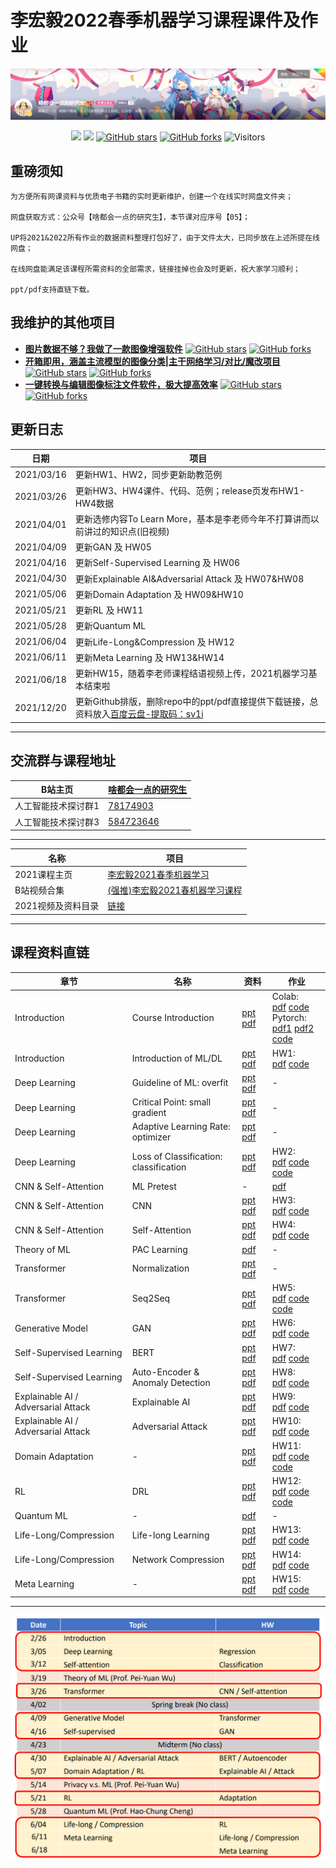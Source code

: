 # 李宏毅2022春季机器学习课程课件及作业

<div align="center">

[![BILIBILI](https://raw.githubusercontent.com/Fafa-DL/readme-data/main/Bilibili.png)](https://space.bilibili.com/46880349)

![](https://img.shields.io/badge/Bilibili-%E5%95%A5%E9%83%BD%E4%BC%9A%E4%B8%80%E7%82%B9%E7%9A%84%E7%A0%94%E7%A9%B6%E7%94%9F-green)
![](https://img.shields.io/badge/%E5%85%AC%E4%BC%97%E5%8F%B7-%E5%95%A5%E9%83%BD%E4%BC%9A%E4%B8%80%E7%82%B9%E7%9A%84%E7%A0%94%E7%A9%B6%E7%94%9F-brightgreen)
[![GitHub stars](https://img.shields.io/github/stars/Fafa-DL/Lhy_Machine_Learning)](https://github.com/Fafa-DL/Lhy_Machine_Learning)
[![GitHub forks](https://img.shields.io/github/forks/Fafa-DL/Lhy_Machine_Learning)](https://github.com/Fafa-DL/Lhy_Machine_Learning)
![Visitors](https://visitor-badge.glitch.me/badge?page_id=Fafa-DL.Lhy_Machine_Learning&right_color=yellow)

</div>


## 重磅须知
```
为方便所有网课资料与优质电子书籍的实时更新维护，创建一个在线实时网盘文件夹；

网盘获取方式：公众号【啥都会一点的研究生】，本节课对应序号【05】；

UP将2021&2022所有作业的数据资料整理打包好了，由于文件太大，已同步放在上述所提在线网盘；

在线网盘能满足该课程所需资料的全部需求，链接挂掉也会及时更新，祝大家学习顺利；

ppt/pdf支持直链下载。
```

## 我维护的其他项目
- [**图片数据不够？我做了一款图像增强软件**](https://github.com/Fafa-DL/Image-Augmentation)
[![GitHub stars](https://img.shields.io/github/stars/Fafa-DL/Image-Augmentation)](https://github.com/Fafa-DL/Image-Augmentation)
[![GitHub forks](https://img.shields.io/github/forks/Fafa-DL/Image-Augmentation)](https://github.com/Fafa-DL/Image-Augmentation)
- [**开箱即用，涵盖主流模型的图像分类|主干网络学习/对比/魔改项目**](https://github.com/Fafa-DL/Awesome-Backbones)
[![GitHub stars](https://img.shields.io/github/stars/Fafa-DL/Awesome-Backbones)](https://github.com/Fafa-DL/Awesome-Backbones)
[![GitHub forks](https://img.shields.io/github/forks/Fafa-DL/Awesome-Backbones)](https://github.com/Fafa-DL/Awesome-Backbones)
- [**一键转换与编辑图像标注文件软件，极大提高效率**](https://github.com/Fafa-DL/LabelConvert)
[![GitHub stars](https://img.shields.io/github/stars/Fafa-DL/LabelConvert)](https://github.com/Fafa-DL/LabelConvert)
[![GitHub forks](https://img.shields.io/github/forks/Fafa-DL/LabelConvert)](https://github.com/Fafa-DL/LabelConvert)

## 更新日志

|日期|项目|
|---|---
|2021/03/16|更新HW1、HW2，同步更新助教范例|
|2021/03/26|更新HW3、HW4课件、代码、范例；release页发布HW1-HW4数据|
|2021/04/01|更新选修内容To Learn More，基本是李老师今年不打算讲而以前讲过的知识点(旧视频)|
|2021/04/09|更新GAN 及 HW05|
|2021/04/16|更新Self-Supervised Learning 及 HW06|
|2021/04/30|更新Explainable AI&Adversarial Attack 及 HW07&HW08|
|2021/05/06|更新Domain Adaptation 及 HW09&HW10|
|2021/05/21|更新RL 及 HW11|
|2021/05/28|更新Quantum ML|
|2021/06/04|更新Life-Long&Compression 及 HW12|
|2021/06/11|更新Meta Learning 及 HW13&HW14|
|2021/06/18|更新HW15，随着李老师课程结语视频上传，2021机器学习基本结束啦|
|2021/12/20|更新Github排版，删除repo中的ppt/pdf直接提供下载链接，总资料放入[百度云盘-提取码：sv1i](https://pan.baidu.com/s/13cxyIbvF0bEyytANLf58NQ)|

****

## 交流群与课程地址
	
|B站主页|[啥都会一点的研究生](https://space.bilibili.com/46880349)|
|---|---|
|人工智能技术探讨群1|[78174903](https://jq.qq.com/?_wv=1027&k=lY5KVICA)|
|人工智能技术探讨群3|[584723646](https://jq.qq.com/?_wv=1027&k=bakez5Yz)|

****

|名称|项目|
|---|---|
|2021课程主页|[李宏毅2021春季机器学习](https://speech.ee.ntu.edu.tw/~hylee/ml/2021-spring.html)|
|B站视频合集|[(强推)李宏毅2021春机器学习课程](https://www.bilibili.com/video/BV1Wv411h7kN)|
|2021视频及资料目录|[链接](https://github.com/Fafa-DL/Lhy_Machine_Learning/tree/main/2021%20ML)

****

## 课程资料直链
|章节|名称|资料|作业|
|---|---|---|---|
|Introduction|Course Introduction|[ppt](https://speech.ee.ntu.edu.tw/~hylee/ml/ml2021-course-data/introduction%202021%20(v6)%20Chinese.pptx) [pdf](https://speech.ee.ntu.edu.tw/~hylee/ml/ml2021-course-data/introduction-2021-v6-Chinese.pdf)|Colab:<br>[pdf](https://speech.ee.ntu.edu.tw/~hylee/ml/ml2021-course-data/hw/Colab/Google_Colab_Tutorial.pdf) [code](https://colab.research.google.com/github/ga642381/ML2021-Spring/blob/main/Colab/Google_Colab_Tutorial.ipynb)<br>Pytorch:<br>[pdf1](https://speech.ee.ntu.edu.tw/~hylee/ml/ml2021-course-data/hw/Pytorch/Pytorch_Tutorial_1.pdf) [pdf2](https://speech.ee.ntu.edu.tw/~hylee/ml/ml2021-course-data/hw/Pytorch/Pytorch_Tutorial_2.pdf) [code](https://colab.research.google.com/github/ga642381/ML2021-Spring/blob/main/Pytorch/Pytorch_Tutorial.ipynb)|
|Introduction|Introduction of ML/DL|[ppt](https://speech.ee.ntu.edu.tw/~hylee/ml/ml2021-course-data/regression%20(v16).pptx) [pdf](https://speech.ee.ntu.edu.tw/~hylee/ml/ml2021-course-data/regression%20(v16).pdf)|HW1: <br>[pdf](https://speech.ee.ntu.edu.tw/~hylee/ml/ml2021-course-data/hw/HW01/HW01.pdf) [code](https://colab.research.google.com/github/ga642381/ML2021-Spring/blob/main/HW01/HW01.ipynb)|
|Deep Learning|Guideline of ML: overfit|[ppt](https://speech.ee.ntu.edu.tw/~hylee/ml/ml2021-course-data/overfit-v6.pptx) [pdf](https://speech.ee.ntu.edu.tw/~hylee/ml/ml2021-course-data/overfit-v6.pdf)|-|
|Deep Learning|Critical Point: small gradient|[ppt](https://speech.ee.ntu.edu.tw/~hylee/ml/ml2021-course-data/small-gradient-v7.pptx) [pdf](https://speech.ee.ntu.edu.tw/~hylee/ml/ml2021-course-data/small-gradient-v7.pdf)|-|
|Deep Learning|Adaptive Learning Rate: optimizer|[ppt](https://speech.ee.ntu.edu.tw/~hylee/ml/ml2021-course-data/optimizer_v4.pptx) [pdf](https://speech.ee.ntu.edu.tw/~hylee/ml/ml2021-course-data/optimizer_v4.pdf)|-|
|Deep Learning|Loss of Classification: classification|[ppt](https://speech.ee.ntu.edu.tw/~hylee/ml/ml2021-course-data/classification_v2.pptx) [pdf](https://speech.ee.ntu.edu.tw/~hylee/ml/ml2021-course-data/classification_v2.pdf)|HW2: <br>[pdf](https://speech.ee.ntu.edu.tw/~hylee/ml/ml2021-course-data/hw/HW02/HW02.pdf) [code](https://colab.research.google.com/github/ga642381/ML2021-Spring/blob/main/HW02/HW02-1.ipynb) [code](https://colab.research.google.com/github/ga642381/ML2021-Spring/blob/main/HW02/HW02-2.ipynb)|
|CNN & Self-Attention|ML Pretest|-|[pdf](https://speech.ee.ntu.edu.tw/~hylee/ml/ml2021-course-data/pretest.pdf)|-|
|CNN & Self-Attention|CNN|[ppt](https://speech.ee.ntu.edu.tw/~hylee/ml/ml2021-course-data/cnn_v4.pptx) [pdf](https://speech.ee.ntu.edu.tw/~hylee/ml/ml2021-course-data/cnn_v4.pdf)|HW3:<br>[pdf](https://speech.ee.ntu.edu.tw/~hylee/ml/ml2021-course-data/hw/HW03/HW03.pdf) [code](https://colab.research.google.com/github/ga642381/ML2021-Spring/blob/main/HW03/HW03.ipynb)|
|CNN & Self-Attention|Self-Attention|[ppt](https://speech.ee.ntu.edu.tw/~hylee/ml/ml2021-course-data/self_v7.pptx) [pdf](https://speech.ee.ntu.edu.tw/~hylee/ml/ml2021-course-data/self_v7.pdf)|HW4:<br>[pdf](https://speech.ee.ntu.edu.tw/~hylee/ml/ml2021-course-data/hw/HW04/HW04.pdf) [code](https://colab.research.google.com/github/ga642381/ML2021-Spring/blob/main/HW04/HW04.ipynb)|
|Theory of ML|PAC Learning|[pdf](https://speech.ee.ntu.edu.tw/~hylee/ml/ml2021-course-data/W14_PAC-introduction.pdf)|-|
|Transformer|Normalization|[ppt](https://speech.ee.ntu.edu.tw/~hylee/ml/ml2021-course-data/normalization_v4.pptx) [pdf](https://speech.ee.ntu.edu.tw/~hylee/ml/ml2021-course-data/normalization_v4.pdf)|-|
|Transformer|Seq2Seq|[ppt](https://speech.ee.ntu.edu.tw/~hylee/ml/ml2021-course-data/seq2seq_v9.pptx) [pdf](https://speech.ee.ntu.edu.tw/~hylee/ml/ml2021-course-data/seq2seq_v9.pdf)|HW5: <br>[pdf](https://speech.ee.ntu.edu.tw/~hylee/ml/ml2021-course-data/hw/HW05/HW05.pdf) [code](https://colab.research.google.com/github/ga642381/ML2021-Spring/blob/main/HW05/HW05.ipynb) [code](https://colab.research.google.com/github/ga642381/ML2021-Spring/blob/main/HW05/HW05_ZH.ipynb)|
|Generative Model|GAN|[ppt](https://speech.ee.ntu.edu.tw/~hylee/ml/ml2021-course-data/gan_v10.pptx) [pdf](https://speech.ee.ntu.edu.tw/~hylee/ml/ml2021-course-data/gan_v10.pdf)|HW6: <br>[pdf](https://speech.ee.ntu.edu.tw/~hylee/ml/ml2021-course-data/hw/HW06/HW06.pdf) [code](https://colab.research.google.com/github/ga642381/ML2021-Spring/blob/main/HW06/HW06.ipynb)|
|Self-Supervised Learning|BERT|[ppt](https://speech.ee.ntu.edu.tw/~hylee/ml/ml2021-course-data/bert_v8.pptx) [pdf](https://speech.ee.ntu.edu.tw/~hylee/ml/ml2021-course-data/bert_v8.pdf)|HW7: <br>[pdf](https://speech.ee.ntu.edu.tw/~hylee/ml/ml2021-course-data/hw/HW07/HW07.pdf) [code](https://colab.research.google.com/github/ga642381/ML2021-Spring/blob/main/HW07/HW07.ipynb)|
|Self-Supervised Learning|Auto-Encoder & Anomaly Detection|[ppt](https://speech.ee.ntu.edu.tw/~hylee/ml/ml2021-course-data/auto_v8.pptx) [pdf](https://speech.ee.ntu.edu.tw/~hylee/ml/ml2021-course-data/auto_v8.pdf)|HW8: <br>[pdf](https://speech.ee.ntu.edu.tw/~hylee/ml/ml2021-course-data/hw/HW08/HW08.pdf) [code](https://colab.research.google.com/github/ga642381/ML2021-Spring/blob/main/HW08/HW08.ipynb)|
|Explainable AI / Adversarial Attack|Explainable AI|[ppt](https://speech.ee.ntu.edu.tw/~hylee/ml/ml2021-course-data/xai_v4.pptx) [pdf](https://speech.ee.ntu.edu.tw/~hylee/ml/ml2021-course-data/xai_v4.pdf)|HW9: <br>[pdf](https://speech.ee.ntu.edu.tw/~hylee/ml/ml2021-course-data/hw/HW09/HW09.pdf) [code](https://colab.research.google.com/github/ga642381/ML2021-Spring/blob/main/HW09/HW09.ipynb)|
|Explainable AI / Adversarial Attack|Adversarial Attack|[ppt](https://speech.ee.ntu.edu.tw/~hylee/ml/ml2021-course-data/attack_v3.pptx) [pdf](https://speech.ee.ntu.edu.tw/~hylee/ml/ml2021-course-data/attack_v3.pdf)|HW10:<br>[pdf](https://speech.ee.ntu.edu.tw/~hylee/ml/ml2021-course-data/hw/HW10/HW10.pdf) [code](https://colab.research.google.com/github/ga642381/ML2021-Spring/blob/main/HW10/HW10.ipynb)|
|Domain Adaptation|-|[ppt](https://speech.ee.ntu.edu.tw/~hylee/ml/ml2021-course-data/da_v6.pptx) [pdf](https://speech.ee.ntu.edu.tw/~hylee/ml/ml2021-course-data/da_v6.pdf)|HW11: <br>[pdf](https://speech.ee.ntu.edu.tw/~hylee/ml/ml2021-course-data/hw/HW11/HW11.pdf) [code](https://colab.research.google.com/github/ga642381/ML2021-Spring/blob/main/HW11/HW11_ZH.ipynb) [code](https://colab.research.google.com/github/ga642381/ML2021-Spring/blob/main/HW11/HW11_EN.ipynb)|
|RL|DRL|[ppt](https://speech.ee.ntu.edu.tw/~hylee/ml/ml2021-course-data/drl_v5.pptx) [pdf](https://speech.ee.ntu.edu.tw/~hylee/ml/ml2021-course-data/drl_v5.pdf)|HW12: <br>[pdf](https://speech.ee.ntu.edu.tw/~hylee/ml/ml2021-course-data/hw/HW12/HW12.pdf) [code](https://colab.research.google.com/github/ga642381/ML2021-Spring/blob/main/HW12/HW12_ZH.ipynb) [code](https://colab.research.google.com/github/ga642381/ML2021-Spring/blob/main/HW12/HW12_EN.ipynb)|
|Quantum ML|-|[pdf](https://speech.ee.ntu.edu.tw/~hylee/ml/ml2021-course-data/GuestLecture_QML.pdf)|-|
|Life-Long/Compression|Life-long Learning|[ppt](https://speech.ee.ntu.edu.tw/~hylee/ml/ml2021-course-data/life_v2.pptx) [pdf](https://speech.ee.ntu.edu.tw/~hylee/ml/ml2021-course-data/life_v2.pdf)|HW13: <br>[pdf](https://speech.ee.ntu.edu.tw/~hylee/ml/ml2021-course-data/hw/HW13/HW13.pdf) [code](https://colab.research.google.com/github/ga642381/ML2021-Spring/blob/main/HW13/HW13.ipynb)|
|Life-Long/Compression|Network Compression|[ppt](https://speech.ee.ntu.edu.tw/~hylee/ml/ml2021-course-data/tiny_v7.pptx) [pdf](https://speech.ee.ntu.edu.tw/~hylee/ml/ml2021-course-data/tiny_v7.pdf)|HW14: <br>[pdf](https://speech.ee.ntu.edu.tw/~hylee/ml/ml2021-course-data/hw/HW14/HW14.pdf) [code](https://colab.research.google.com/github/ga642381/ML2021-Spring/blob/main/HW14/HW14.ipynb)|
|Meta Learning|-|[ppt](https://speech.ee.ntu.edu.tw/~hylee/ml/ml2021-course-data/meta_v3.pptx) [pdf](https://speech.ee.ntu.edu.tw/~hylee/ml/ml2021-course-data/meta_v3.pdf)|HW15: <br>[pdf](https://speech.ee.ntu.edu.tw/~hylee/ml/ml2021-course-data/hw/HW15/HW15.pdf) [code](https://colab.research.google.com/github/ga642381/ML2021-Spring/blob/main/HW15/HW15.ipynb)|

****

![Alt text](https://raw.githubusercontent.com/Fafa-DL/readme-data/main/Lhy/21%20Lecture%20Schedule.jpg)
